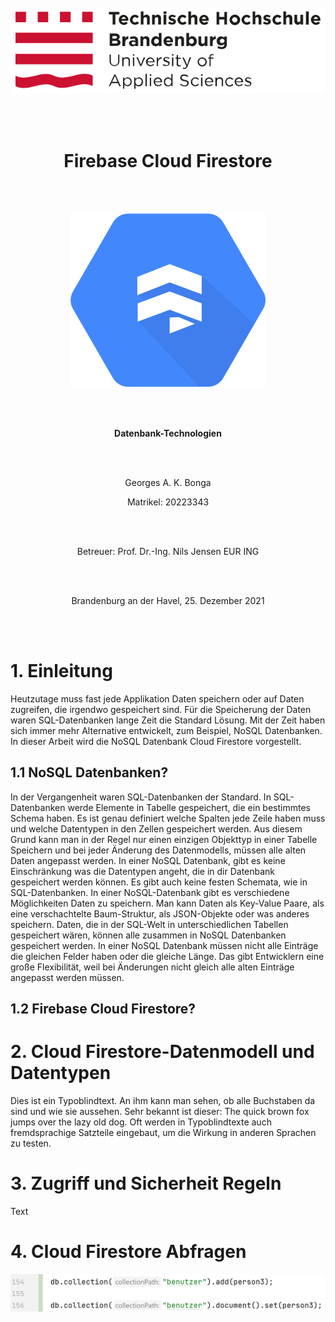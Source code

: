 <center>
<br>
<br>
<br>


![](.idea/bonga/media/image1.png)

<br>
<br>

# Firebase Cloud Firestore

<br>
<br>



![](.idea/images/cloud_firestore_logo.png)

<br>
<br>

**Datenbank-Technologien**

<br>
<br>

Georges A. K. Bonga

Matrikel: 20223343

<br>
<br>

Betreuer: Prof. Dr.-Ing. Nils Jensen EUR ING

<br>
<br>

Brandenburg an der Havel, 25. Dezember 2021

<br>
<br>


</center>




# 1. Einleitung

Heutzutage muss fast jede Applikation Daten speichern oder auf Daten zugreifen, die irgendwo gespeichert sind. Für die Speicherung der Daten waren SQL-Datenbanken lange Zeit die Standard Lösung. Mit der Zeit haben sich immer mehr Alternative entwickelt, zum Beispiel, NoSQL Datenbanken. In dieser Arbeit wird die NoSQL Datenbank Cloud Firestore vorgestellt.

## 1.1 NoSQL Datenbanken?

In der Vergangenheit waren SQL-Datenbanken der Standard. In SQL-Datenbanken werde Elemente in Tabelle gespeichert, die ein bestimmtes Schema haben. Es ist genau definiert welche Spalten jede Zeile haben muss und welche Datentypen in den Zellen gespeichert werden. Aus diesem Grund kann man in der Regel nur einen einzigen Objekttyp in einer Tabelle Speichern und bei jeder Änderung des Datenmodells, müssen alle alten Daten angepasst werden.
In einer NoSQL Datenbank, gibt es keine Einschränkung was die Datentypen angeht, die in dir Datenbank gespeichert werden können. Es gibt auch keine festen Schemata, wie in SQL-Datenbanken. In einer NoSQL-Datenbank gibt es verschiedene Möglichkeiten Daten zu speichern. Man kann Daten als Key-Value Paare, als eine verschachtelte Baum-Struktur, als JSON-Objekte oder was anderes speichern. Daten, die in der SQL-Welt in unterschiedlichen Tabellen gespeichert wären, können alle zusammen in NoSQL Datenbanken gespeichert werden. In einer NoSQL Datenbank müssen nicht alle Einträge die gleichen Felder haben oder die gleiche Länge. Das gibt Entwicklern eine große Flexibilität, weil bei Änderungen nicht gleich alle alten Einträge angepasst werden müssen.


## 1.2 Firebase Cloud Firestore?

# 2. Cloud Firestore-Datenmodell und Datentypen

Dies ist ein Typoblindtext. An ihm kann man sehen, ob alle Buchstaben da sind und wie sie aussehen. Sehr bekannt ist dieser: The quick brown fox jumps over the lazy old dog. Oft werden in Typoblindtexte auch fremdsprachige Satzteile eingebaut, um die Wirkung in anderen Sprachen zu testen.

# 3. Zugriff und Sicherheit Regeln

Text

# 4. Cloud Firestore Abfragen

![img.png](.idea/images/img.png)